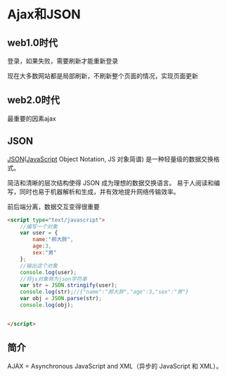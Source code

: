 

# Ajax和JSON



## web1.0时代

登录，如果失败，需要刷新才能重新登录

现在大多数网站都是局部刷新，不刷新整个页面的情况，实现页面更新

## web2.0时代

最重要的因素ajax

## JSON

[JSON](https://baike.baidu.com/item/JSON)([JavaScript](https://baike.baidu.com/item/JavaScript) Object Notation, JS 对象简谱) 是一种轻量级的数据交换格式。

简洁和清晰的层次结构使得 JSON 成为理想的数据交换语言。 易于人阅读和编写，同时也易于机器解析和生成，并有效地提升网络传输效率。

前后端分离，数据交互变得很重要

```html
<script type="text/javascript">
    //编写一个对象
    var user = {
        name:"郝大胖",
        age:3,
        sex:"男"
    };
    //输出这个对象
    console.log(user);
    //将js对象转为json字符串
    var str = JSON.stringify(user);
    console.log(str);//{"name":"郝大胖","age":3,"sex":"男"}
    var obj = JSON.parse(str);
    console.log(obj);


</script>
```















































## 简介

AJAX = Asynchronous JavaScript and XML（异步的 JavaScript 和 XML）。